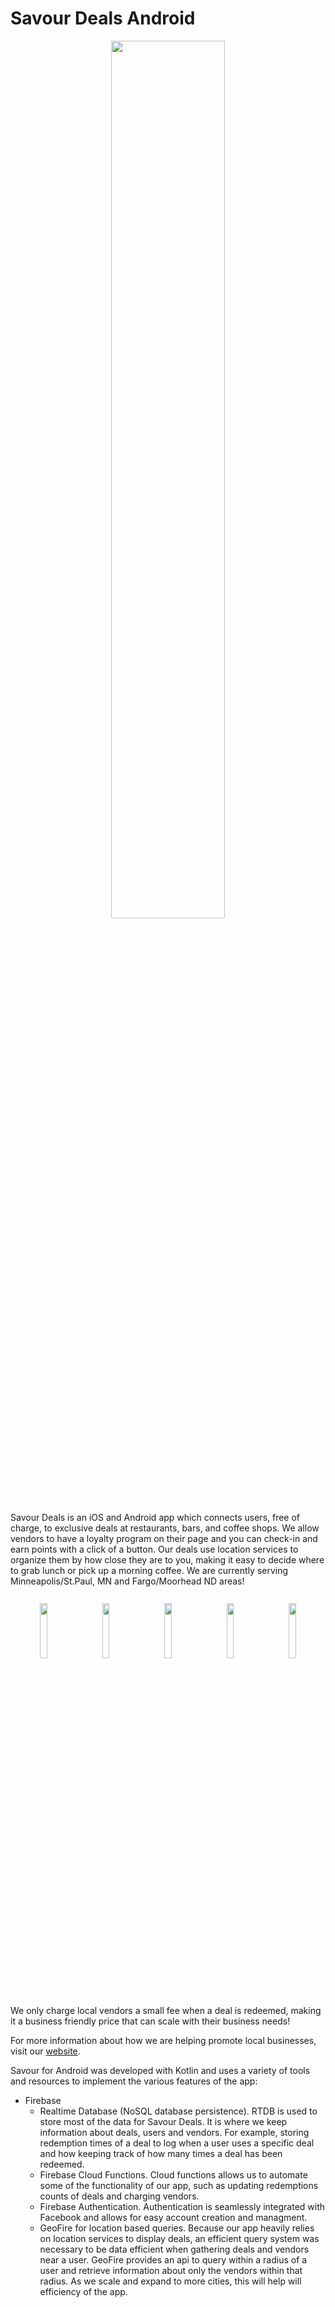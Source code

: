 # Savour Deals Android
<span span style="display:block;text-align:center">
  <img src="https://firebasestorage.googleapis.com/v0/b/savour-deals.appspot.com/o/Savour_Deals_FullColor.png?alt=media&token=8b67f1ae-cbc5-4709-becd-844ea51b7574" width="60%">
</span>

Savour Deals is an iOS and Android app which connects users, free of charge, to exclusive deals at restaurants, bars, and coffee shops. We allow vendors to have a loyalty program on their page and you can check-in and earn points with a click of a button. Our deals use location services to organize them by how close they are to you, making it easy to decide where to grab lunch or pick up a morning coffee. We are currently serving Minneapolis/St.Paul, MN and Fargo/Moorhead ND areas!
<br>
<br>
<span span style="display:block;text-align:center">
  <img style="padding:10px" src="https://firebasestorage.googleapis.com/v0/b/savour-deals.appspot.com/o/Assets%2FappPhotos%2FSimulator%20Screen%20Shot%20-%20iPhone%20X%20-%202018-08-21%20at%2021.20.29.png?alt=media&token=596e79df-56c0-42cf-b6cf-5447b0d9ad11" width="15%">
  <img style="padding:10px" src="https://firebasestorage.googleapis.com/v0/b/savour-deals.appspot.com/o/Assets%2FappPhotos%2FSimulator%20Screen%20Shot%20-%20iPhone%20X%20-%202018-08-21%20at%2021.39.47.png?alt=media&token=eb3a091f-c91c-4e4b-ade8-36b2253ce8f4" width="15%">
  <img style="padding:10px" src="https://firebasestorage.googleapis.com/v0/b/savour-deals.appspot.com/o/Assets%2FappPhotos%2FSimulator%20Screen%20Shot%20-%20iPhone%20X%20-%202018-08-21%20at%2021.39.53.png?alt=media&token=dea6d0bf-465b-4f40-b63a-b8cf90ff5eae" width="15%">
  <img style="padding:10px" src="https://firebasestorage.googleapis.com/v0/b/savour-deals.appspot.com/o/Assets%2FappPhotos%2FSimulator%20Screen%20Shot%20-%20iPhone%20X%20-%202018-08-21%20at%2021.40.10.png?alt=media&token=7951e85f-26f7-4ff0-980b-76e2dc34365d" width="15%">
  <img style="padding:10px" src="https://firebasestorage.googleapis.com/v0/b/savour-deals.appspot.com/o/Assets%2FappPhotos%2FSimulator%20Screen%20Shot%20-%20iPhone%20X%20-%202018-08-21%20at%2021.40.15.png?alt=media&token=0bc45445-70e1-43ea-8849-5435dc4805fc" width="15%">
</span>
<br>
<br>

We only charge local vendors a small fee when a deal is redeemed, making it a business friendly price that can scale with their business needs! 

For more information about how we are helping promote local businesses, visit our [website](https://www.savourdeals.com/).

Savour for Android was developed with Kotlin and uses a variety of tools and resources to implement the various features of the app:
- Firebase 
	- Realtime Database (NoSQL database persistence). RTDB is used to store most of the data for Savour Deals. It is where we keep information about deals, users and vendors. For example, storing redemption times of a deal to log when a user uses a specific deal and how keeping track of how many times a deal has been redeemed.
	- Firebase Cloud Functions. Cloud functions allows us to automate some of the functionality of our app, such as updating redemptions counts of deals and charging vendors.
	- Firebase Authentication. Authentication is seamlessly integrated with Facebook and allows for easy account creation and managment.
	- GeoFire for location based queries. Because our app heavily relies on location services to display deals, an efficient query system was necessary to be data efficient when gathering deals and vendors near a user. GeoFire provides an api to query within a radius of a user and retrieve information about only the vendors within that radius. As we scale and expand to more cities, this will help will efficiency of the app.
